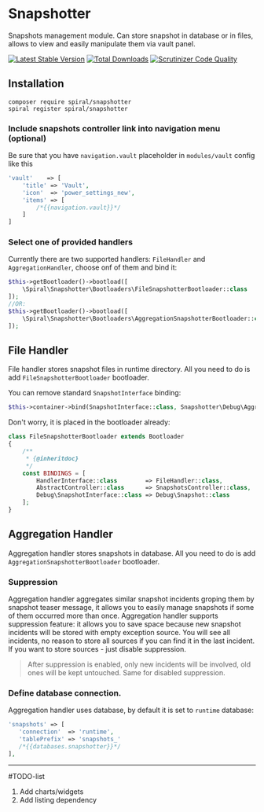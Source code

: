 # Snapshotter
Snapshots management module. Can store snapshot in database or in files, allows to view and easily manipulate them via vault panel. 

[![Latest Stable Version](https://poser.pugx.org/spiral/snapshotter/v/stable)](https://packagist.org/packages/spiral/snapshotter) 
[![Total Downloads](https://poser.pugx.org/spiral/snapshotter/downloads)](https://packagist.org/packages/spiral/snapshotter) 
[![Scrutinizer Code Quality](https://scrutinizer-ci.com/g/spiral-modules/snapshotter/badges/quality-score.png)](https://scrutinizer-ci.com/g/spiral-modules/snapshotter/) 

## Installation
```
composer require spiral/snapshotter
spiral register spiral/snapshotter
```
### Include snapshots controller link into navigation menu (optional)

Be sure that you have `navigation.vault` placeholder in `modules/vault` config like this
```php
'vault'    => [
    'title' => 'Vault',
    'icon'  => 'power_settings_new',
    'items' => [
        /*{{navigation.vault}}*/
    ]
]
```

### Select one of provided handlers

Currently there are two supported handlers: `FileHandler` and `AggregationHandler`, choose onf of them and bind it:
```php
$this->getBootloader()->bootload([
    \Spiral\Snapshotter\Bootloaders\FileSnapshotterBootloader::class
]);
//OR:
$this->getBootloader()->bootload([
    \Spiral\Snapshotter\Bootloaders\AggregationSnapshotterBootloader::class
]);
```

## File Handler
File handler stores snapshot files in runtime directory. All you need to do is add `FileSnapshotterBootloader` bootloader.

You can remove standard `SnapshotInterface` binding:
```php
$this->container->bind(SnapshotInterface::class, Snapshotter\Debug\AggregatedSnapshot::class);
```
Don't worry, it is placed in the bootloader already:
```php
class FileSnapshotterBootloader extends Bootloader
{
    /**
     * {@inheritdoc}
     */
    const BINDINGS = [
        HandlerInterface::class        => FileHandler::class,
        AbstractController::class      => SnapshotsController::class,
        Debug\SnapshotInterface::class => Debug\Snapshot::class
    ];
}
```

## Aggregation Handler
Aggregation handler stores snapshots in database. All you need to do is add `AggregationSnapshotterBootloader` bootloader.

### Suppression

Aggregation handler aggregates similar snapshot incidents groping them by snapshot teaser message, it allows you to easily manage snapshots if some of them occurred more than once.
Aggregation handler supports suppression feature: it allows you to save space because new snapshot incidents will be stored with empty exception source. You will see all incidents, no reason to store all sources if you can find it in the last incident. If you want to store sources - just disable suppression.
> After suppression is enabled, only new incidents will be involved, old ones will be kept untouched. Same for disabled suppression.

### Define database connection.

Aggregation handler uses database, by default it is set to `runtime` database:
```php
'snapshots' => [
   'connection'  => 'runtime',
   'tablePrefix' => 'snapshots_'
   /*{{databases.snapshotter}}*/
],
```

---

#TODO-list
1. Add charts/widgets
2. Add listing dependency